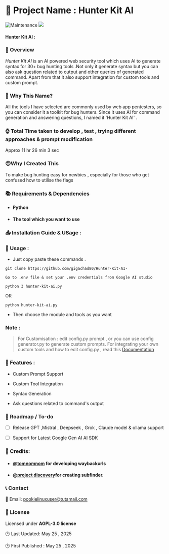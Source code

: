 


🚀 Project Name : Hunter Kit AI
===============

![Maintenance](https://img.shields.io/badge/Maintained%3F-yes-pink.svg)
<a href="https://github.com/gigachad80/grep-backURLs/issues"><img src="https://img.shields.io/badge/contributions-welcome-brightgreen.svg?style=flat"></a>

#### Hunter Kit AI : 

### 📌 Overview


 *_Hunter Kit AI_* is an AI powered web security tool which uses AI to generate syntax for 30+ bug hunting tools .Not only it generate syntax but you can also ask question related to output and other queries of generated command. Apart from that it also support integration for custom tools and custom prompt. 

### 🤔 Why This Name?

All the tools I have selected are commonly used by web app pentesters, so you can consider it a toolkit for bug hunters. Since it uses AI for command generation and answering questions, I named it 'Hunter Kit AI' .  


### ⌚ Total Time taken to develop , test , trying different approaches & prompt modification 

 Approx 11 hr 26 min 3 sec 

### 🙃Why I Created This

 To make bug hunting easy for newbies , especially for those who get confused how to utilise the flags

### 📚  Requirements & Dependencies

* #### Python 
* #### The tool which you want to use 

### 📥 Installation Guide & USage : 

### 🍃 Usage :

- Just copy paste these commands .

```
git clone https://github.com/gigachad80/Hunter-Kit-AI-
```

```
Go to .env file & set your .env credentials from Google AI studio
```

```
python 3 hunter-kit-ai.py
```
OR

```
python hunter-kit-ai.py
```

- Then choose the module and tools as you want

### Note : 

> For Customisation : edit config.py prompt , or you can use config generator.py to generate custom prompts. For integrating your own custom tools and how to edit config.py , read this [Documentation]()

### 💫 Features  : 

- Custom Prompt Support

- Custom Tool Integration

- Syntax Generation

- Ask questions related to command's output 



### 📝 Roadmap / To-do 

- [ ] Release GPT ,Mistral , Deepseek , Grok , Claude model & ollama support
- [ ] Support for Latest Google Gen AI AI SDK  



### 💓 Credits:


* #### [@tomnomnom](https://github.com/tomnomnom) for developing waybackurls
* ####  [@project discovery](https://github.com/projectdiscovery)for creating subfinder.




### 📞 Contact


 📧 Email: pookielinuxuser@tutamail.com


### 📄 License

Licensed under **AGPL-3.0 license**

🕒 Last Updated: May 25 , 2025 

🕒 First Published : May 25 ,  2025

